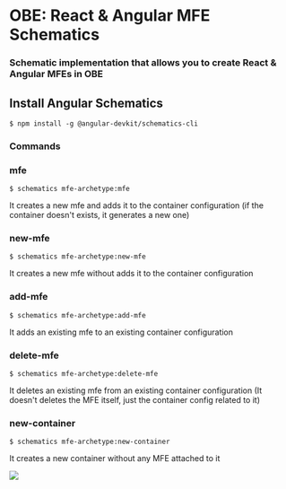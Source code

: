 # OBE: React & Angular MFE Schematics

### Schematic implementation that allows you to create React & Angular MFEs in OBE

## **Install Angular Schematics**

`$ npm install -g @angular-devkit/schematics-cli`

### **Commands**

### **mfe**

`$ schematics mfe-archetype:mfe`

It creates a new mfe and adds it to the container configuration (if the container doesn't exists, it generates a new one)

### **new-mfe**

`$ schematics mfe-archetype:new-mfe`

It creates a new mfe without adds it to the container configuration

### **add-mfe**

`$ schematics mfe-archetype:add-mfe`

It adds an existing mfe to an existing container configuration

### **delete-mfe**

`$ schematics mfe-archetype:delete-mfe`

It deletes an existing mfe from an existing container configuration (It doesn't deletes the MFE itself, just the container config related to it)

### **new-container**

`$ schematics mfe-archetype:new-container`

It creates a new container without any MFE attached to it

[![](https://cdn.memegenerator.es/imagenes/memes/full/32/23/32234012.jpg)](https://cdn.memegenerator.es/imagenes/memes/full/32/23/32234012.jpg "NO ME LA CONTAINER")
